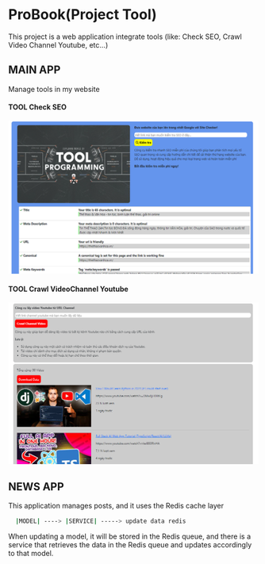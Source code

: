 # ProBook(Project Tool)

This project is a web application integrate tools (like: Check SEO, Crawl Video Channel Youtube, etc...)

## MAIN APP
Manage tools in my website

#### TOOL Check SEO
<img src="https://raw.githubusercontent.com/phantu279999/ProBook-Pro/master/media/helper/interface_seo.png">

#### TOOL Crawl VideoChannel Youtube
<img src="https://raw.githubusercontent.com/phantu279999/ProBook-Pro/master/media/helper/interface_video_youtube.png">



## NEWS APP
This application manages posts, and it uses the Redis cache layer

```bash
  |MODEL| ----> |SERVICE| -----> update data redis
```

When updating a model, it will be stored in the Redis queue, and there is a service that retrieves the data in the Redis queue and updates accordingly to that model.